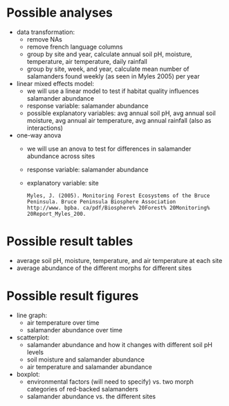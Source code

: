 # Possible analyses
- data transformation:
  - remove NAs 
  - remove french language columns
  - group by site and year, calculate annual soil pH, moisture, temperature, air temperature, daily rainfall
  - group by site, week, and year, calculate mean number of salamanders found weekly (as seen in Myles 2005) per year
- linear mixed effects model: 
  - we will use a linear model to test if habitat quality influences salamander abundance
  - response variable: salamander abundance
  - possible explanatory variables: avg annual soil pH, avg annual soil moisture, avg annual air temperature, avg annual rainfall (also as interactions)
- one-way anova
  - we will use an anova to test for differences in salamander abundance across sites
  - response variable: salamander abundance
  - explanatory variable: site
  
        Myles, J. (2005). Monitoring Forest Ecosystems of the Bruce Peninsula. Bruce Peninsula Biosphere Association 
        http://www. bpba. ca/pdf/Biosphere% 20Forest% 20Monitoring% 20Report_Myles_200.

# Possible result tables 
- average soil pH, moisture, temperature, and air temperature at each site
- average abundance of the different morphs for different sites

# Possible result figures
- line graph:
  - air temperature over time 
  - salamander abundance over time
- scatterplot:
  - salamander abundance and how it changes with different soil pH levels
  - soil moisture and salamander abundance 
  - air temperature and salamander abundance 
- boxplot:
  - environmental factors (will need to specify) vs. two morph categories of red-backed salamanders
  - salamander abundance vs. the different sites

       
